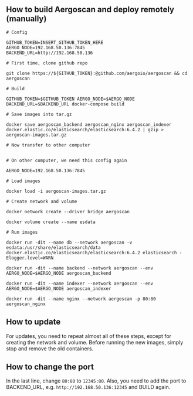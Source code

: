 ## How to build Aergoscan and deploy remotely (manually)

```shell
# Config

GITHUB_TOKEN=INSERT_GITHUB_TOKEN_HERE
AERGO_NODE=192.168.50.136:7845
BACKEND_URL=http://192.168.50.136

# First time, clone github repo

git clone https://${GITHUB_TOKEN}:@github.com/aergoio/aergoscan && cd aergoscan

# Build

GITHUB_TOKEN=$GITHUB_TOKEN AERGO_NODE=$AERGO_NODE BACKEND_URL=$BACKEND_URL docker-compose build

# Save images into tar.gz

docker save aergoscan_backend aergoscan_nginx aergoscan_indexer docker.elastic.co/elasticsearch/elasticsearch:6.4.2 | gzip > aergoscan-images.tar.gz

# Now transfer to other computer


# On other computer, we need this config again

AERGO_NODE=192.168.50.136:7845

# Load images

docker load -i aergoscan-images.tar.gz

# Create network and volume

docker network create --driver bridge aergoscan

docker volume create --name esdata

# Run images

docker run -dit --name db --network aergoscan -v esdata:/usr/share/elasticsearch/data docker.elastic.co/elasticsearch/elasticsearch:6.4.2 elasticsearch -Elogger.level=WARN

docker run -dit --name backend --network aergoscan --env AERGO_NODE=$AERGO_NODE aergoscan_backend 

docker run -dit --name indexer --network aergoscan --env AERGO_NODE=$AERGO_NODE aergoscan_indexer 

docker run -dit --name nginx --network aergoscan -p 80:80 aergoscan_nginx
```

## How to update

For updates, you need to repeat almost all of these steps, except for creating the network and volume. Before running the new images, simply stop and remove the old containers.

## How to change the port

In the last line, change `80:80` to `12345:80`. Also, you need to add the port to BACKEND_URL, e.g. `http://192.168.50.136:12345` and BUILD again.
